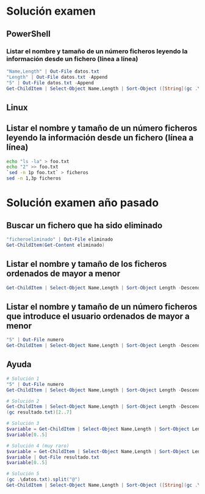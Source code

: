 # Solución examen
## PowerShell
### Listar el nombre y tamaño de un número ficheros leyendo la información desde un fichero (línea a línea)
```PowerShell
"Name,Length" | Out-File datos.txt
"Length" | Out-File datos.txt -Append
"5" | Out-File datos.txt -Append
Get-ChildItem | Select-Object Name,Length | Sort-Object ([String](gc .\datos.txt)[1]) -Descending | Select-Object -First ([String](gc .\datos.txt)[2])
```
## Linux
## Listar el nombre y tamaño de un número ficheros leyendo la información desde un fichero (línea a línea)
```Bash
echo "ls -la" > foo.txt
echo "2" >> foo.txt
`sed -n 1p foo.txt` > ficheros
sed -n 1,3p ficheros
```

# Solución examen año pasado

## Buscar un fichero que ha sido eliminado
```PowerShell
"ficheroeliminado" | Out-File eliminado
Get-ChildItem(Get-Content eliminado)
```

## Listar el nombre y tamaño de los ficheros ordenados de mayor a menor
```PowerShell
Get-ChildItem | Select-Object Name,Length | Sort-Object Length -Descending
```

## Listar el nombre y tamaño de un número ficheros que introduce el usuario ordenados de mayor a menor
```PowerShell
"5" | Out-File numero
Get-ChildItem | Select-Object Name,Length | Sort-Object Length -Descending | Select-Object -First (gc .\numero)
```

## Ayuda
```PowerShell
# Solución 1
"5" | Out-File numero
Get-ChildItem | Select-Object Name,Length | Sort-Object Length -Descending | Select-Object -First (gc .\numero)

# Solución 2
Get-ChildItem | Select-Object Name,Length | Sort-Object Length -Descending | Out-File resultado.txt
(gc resultado.txt)[2..7]

# Solución 3
$variable = Get-ChildItem | Select-Object Name,Length | Sort-Object Length -Descending
$variable[0..5]

# Solución 4 (muy raro)
$variable = Get-ChildItem | Select-Object Name,Length | Sort-Object Length -Descending
$variable | Out-File resultado.txt
$variable[0..5]

# Solución 5
(gc .\datos.txt).split("@")
Get-ChildItem | Select-Object Name,Length | Sort-Object ([String](gc .\datos.txt).split("@")[1]) -Descending | Select-Object -First ([String](gc .\datos.txt).split("@")[2])
```
